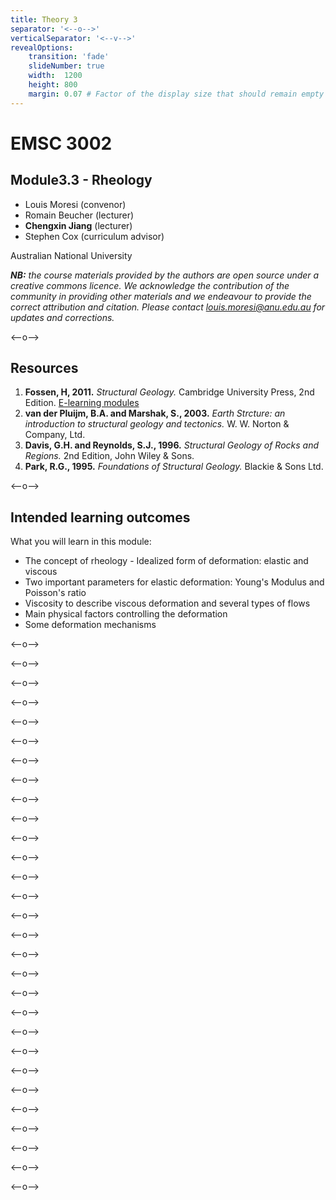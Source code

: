 ```yaml
---
title: Theory 3
separator: '<--o-->'
verticalSeparator: '<--v-->'
revealOptions:
    transition: 'fade'
    slideNumber: true
    width:  1200
    height: 800
    margin: 0.07 # Factor of the display size that should remain empty around the content (7% typically)
---
```


# EMSC 3002

## Module3.3 - Rheology

  - Louis Moresi (convenor)
  - Romain Beucher (lecturer)
  - **Chengxin Jiang** (lecturer)
  - Stephen Cox (curriculum advisor)

Australian National University

_**NB:** the course materials provided by the authors are open source under a creative commons licence. 
We acknowledge the contribution of the community in providing other materials and we endeavour to 
provide the correct attribution and citation. Please contact louis.moresi@anu.edu.au for updates and 
corrections._

<--o-->

## Resources

1. **Fossen, H, 2011.** *Structural Geology.* Cambridge University Press, 2nd Edition. [E-learning modules](https://folk.uib.no/nglhe/module6/Chapt6module.html)
1. **van der Pluijm, B.A. and Marshak, S., 2003.** *Earth Strcture: an introduction to structural geology and tectonics.* W. W. Norton & Company, Ltd.
1. **Davis, G.H. and Reynolds, S.J., 1996.** *Structural Geology of Rocks and Regions.* 2nd Edition, John Wiley & Sons. 
1. **Park, R.G., 1995.** *Foundations of Structural Geology.* Blackie & Sons Ltd. 

<--o-->

## Intended learning outcomes

What you will learn in this module:

- The concept of rheology
- Idealized form of deformation: elastic and viscous
- Two important parameters for elastic deformation: Young's Modulus and Poisson's ratio
- Viscosity to describe viscous deformation and several types of flows
- Main physical factors controlling the deformation
- Some deformation mechanisms

<--o-->

<!-- .slide: data-background="Figures-Theory3/slide1.jpg" -->

<--o-->

<!-- .slide: data-background="Figures-Theory3/slide2.jpg" -->

<--o-->

<!-- .slide: data-background="Figures-Theory3/slide3.jpg" -->

<--o-->

<!-- .slide: data-background="Figures-Theory3/slide4.jpg" -->

<--o-->

<!-- .slide: data-background="Figures-Theory3/slide5.jpg" -->

<--o-->

<!-- .slide: data-background="Figures-Theory3/slide6.jpg" -->

<--o-->

<!-- .slide: data-background="Figures-Theory3/slide7.jpg" -->

<--o-->

<!-- .slide: data-background="Figures-Theory3/slide8.jpg" -->

<--o-->

<!-- .slide: data-background="Figures-Theory3/slide9.jpg" -->

<--o-->

<!-- .slide: data-background="Figures-Theory3/slide10.jpg" -->

<--o-->

<!-- .slide: data-background="Figures-Theory3/slide11.jpg" -->

<--o-->

<!-- .slide: data-background="Figures-Theory3/slide12.jpg" -->

<--o-->

<!-- .slide: data-background="Figures-Theory3/slide13.jpg" -->

<--o-->

<!-- .slide: data-background="Figures-Theory3/slide14.jpg" -->

<--o-->

<!-- .slide: data-background="Figures-Theory3/slide15.jpg" -->

<--o-->

<!-- .slide: data-background="Figures-Theory3/slide16.jpg" -->

<--o-->

<!-- .slide: data-background="Figures-Theory3/slide17.jpg" -->

<--o-->

<!-- .slide: data-background="Figures-Theory3/slide18.jpg" -->

<--o-->

<!-- .slide: data-background="Figures-Theory3/slide19.jpg" -->

<--o-->

<!-- .slide: data-background="Figures-Theory3/slide20.jpg" -->

<--o-->

<!-- .slide: data-background="Figures-Theory3/slide21.jpg" -->

<--o-->

<!-- .slide: data-background="Figures-Theory3/slide22.jpg" -->

<--o-->

<!-- .slide: data-background="Figures-Theory3/slide23.jpg" -->

<--o-->

<!-- .slide: data-background="Figures-Theory3/slide24.jpg" -->

<--o-->

<!-- .slide: data-background="Figures-Theory3/slide25.jpg" -->

<--o-->

<!-- .slide: data-background="Figures-Theory3/slide26.jpg" -->

<--o-->

<!-- .slide: data-background="Figures-Theory3/slide27.jpg" -->

<--o-->

<!-- .slide: data-background="Figures-Theory3/slide28.jpg" -->

<--o-->

<!-- .slide: data-background="Figures-Theory3/slide29.jpg" -->
